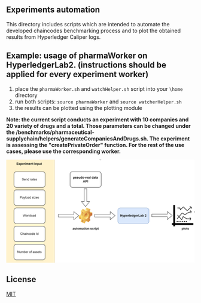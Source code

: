 ## Experiments automation
This directory includes scripts which are intended to automate the developed chaincodes benchmarking process and to plot the obtained results from Hyperledger Caliper logs.


## Example: usage of pharmaWorker on HyperledgerLab2. (instructions should be applied for every experiment worker)

1. place the `pharmaWorker.sh` and  `watchHelper.sh` script into your `\home` directory
2. run both scripts: `source pharmaWorker` and  `source watcherHelper.sh` 
3. the results can be plotted using the plotting module


**Note: the current script conducts an experiment with 10 companies and 20 variety of drugs and a total. Those parameters can be changed under the /benchmarks/pharmaceutical-supplychain/helpers/generateCompaniesAndDrugs.sh. The experiment is assessing the "createPrivateOrder" function. For the rest of the use cases, please use the corresponding worker.**

<img src="./images/experiment-automation.png" width="700">


## License
[MIT](https://choosealicense.com/licenses/mit/)
